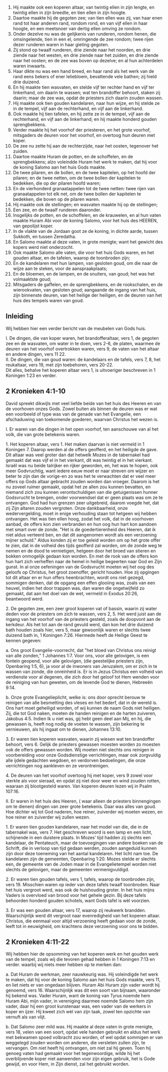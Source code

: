 1. Hij maakte ook een koperen altaar, van twintig ellen in zijn lengte, en twintig ellen in zijn breedte, en tien ellen in zijn hoogte. 
2. Daartoe maakte hij de gegoten zee; van tien ellen was zij, van haar enen rand tot haar anderen rand, rondom rond, en van vijf ellen in haar hoogte, en een meetsnoer van dertig ellen omving ze rondom. 
3. Onder dezelve nu was de gelijkenis van runderen, rondom henen, die omsingelende, tien in een el, omringende de zee rondom; twee rijen dezer runderen waren in haar gieting gegoten. 
4. Zij stond op twaalf runderen, drie ziende naar het noorden, en drie ziende naar het westen, en drie ziende naar het zuiden, en drie ziende naar het oosten; en de zee was boven op dezelve; en al hun achterdelen waren inwaarts. 
5. Haar dikte nu was een hand breed, en haar rand als het werk van de rand eens bekers of ener leliebloem, bevattende vele bathen; zij hield drie duizend. 
6. En hij maakte tien wasvaten, en stelde vijf ter rechter hand en vijf ter linkerhand, om daarin te wassen; wat ten brandoffer behoort, staken zij daarin; maar de zee was, opdat de priesters zich daarin zouden wassen. 
7. Hij maakte ook tien gouden kandelaren, naar hun wijze, en hij stelde ze in de tempel, vijf aan de rechterhand, en vijf aan de linkerhand. 
8. Ook maakte hij tien tafelen, en hij zette ze in de tempel, vijf aan de rechterhand, en vijf aan de linkerhand; en hij maakte honderd gouden sprengbekkens. 
9. Verder maakte hij het voorhof der priesteren, en het grote voorhof, mitsgaders de deuren voor het voorhof, en overtoog hun deuren met koper. 
10. De zee nu zette hij aan de rechterzijde, naar het oosten, tegenover het zuiden. 
11. Daartoe maakte Huram de potten, en de schoffelen, en de sprengbekkens; alzo voleindde Huram het werk te maken, dat hij voor de koning Salomo aan het huis Gods maakte. 
12. De twee pilaren, en de bollen, en de twee kapitelen, op het hoofd der pilaren; en de twee netten, om de twee bollen der kapitelen te bedekken, die op der pilaren hoofd waren; 
13. En de vierhonderd granaatappelen tot de twee netten: twee rijen van granaatappelen tot elk net, om de twee bollen der kapitelen te bedekken, die boven op de pilaren waren. 
14. Hij maakte ook de stellingen; en wasvaten maakte hij op de stellingen; 
15. Een zee, en de twaalf runderen daaronder. 
16. Insgelijks de potten, en de schoffelen, en de krauwelen, en al hun vaten maakte Huram Abi voor de koning Salomo, voor het huis des HEEREN, van gepolijst koper. 
17. In de vlakte van de Jordaan goot ze de koning, in dichte aarde, tussen Sukkoth, en tussen Zeredatha. 
18. En Salomo maakte al deze vaten, in grote menigte; want het gewicht des kopers werd niet onderzocht. 
19. Ook maakte Salomo alle vaten, die voor het huis Gods waren, en het gouden altaar, en de tafelen, waarop de toonbroden zijn; 
20. En de kandelaren met hun lampen, van gesloten goud, om die naar de wijze aan te steken, voor de aanspraakplaats; 
21. En de bloemen, en de lampen, en de snuiters, van goud; het was het volmaaktste goud; 
22. Mitsgaders de gaffelen, en de sprengbekkens, en de rookschalen, en de wierookvaten, van gesloten goud; aangaande de ingang van het huis, zijn binnenste deuren, van het heilige der heiligen, en de deuren van het huis des tempels waren van goud. 

## Inleiding

Wij hebben hier een verder bericht van de meubelen van Gods huis.

I. De dingen, die van koper waren, het brandofferaltaar, vers 1, de gegoten zee en de wasvaten, om water in te doen, vers 2-6, de platen, waarmee de deuren van het voorhof overtrokken waren, vers 9, de vaten van het altaar en andere dingen, vers 11 22.  
II. De dingen, die van goud waren: de kandelaars en de tafels, vers 7, 8, het reukaltaar, vers 19, met zijn toebehoren, vers 20-22.  
Dit alles, behalve het koperen altaar vers 1, is uitvoeriger beschreven in 1 Koningen 1:23 en verder.  

## 2 Kronieken 4:1-10 

David spreekt dikwijls met veel liefde beide van het huis des Heeren en van de voorhoven onzes Gods. Zowel buiten als binnen de deuren was er wat een voorbeeld of type was van de genade van het Evangelie, een afschaduwing van toekomende goederen, waarvan Christus het wezen is.

I. Er waren van die dingen in het open voorhof, ten aanschouwe van al het volk, die van grote betekenis waren.

1\. Het koperen altaar, vers 1. Het maken daarvan is niet vermeld in 1 Koningen 7. Daarop werden al de offers geofferd, en het heiligde de gave. Dit altaar was veel groter dan dat hetwelk Mozes in de tabernakel had gemaakt dat was vijf el in het vierkant, dit was twintig el in het vierkant. Israël was nu beide talrijker en rijker geworden, en, het was te hopen, ook meer Godvruchtig, want iedere eeuw moet er naar streven om wijzer en beter te zijn dan de vorige-en zo was het te verwachten dat er veel meer offers op Gods altaar gebracht zouden worden dan vroeger. Daarom is het nu zoveel ruimer gemaakt, opdat het ze allen zou kunnen bevatten, en niemand zich zou kunnen verontschuldigen van die getuigenissen hunner Godsvrucht te brengen, onder voorwendsel dat er geen plaats was om ze te ontvangen. God had hun grenzen zeer uitgebreid, daarom voegde het, dat zij Zijn altaren zouden vergroten. Onze dankbaarheid, onze wedervergelding, moet in enige verhouding staan tot hetgeen wij hebben ontvangen. Het was tien ellen hoog, zodat het volk, dat in de voorhoven aanbad, de offers kon zien verbranden en hun oog hun hart kon aandoen met smart over de zonde. "Het is de goedertierenheid des Heeren, dat ik niet aldus verteerd ben, en dat dit aangenomen wordt als een verzoening mijner schuld." 
Aldus konden zij er toe geleid worden om op het grote offer te zien, dat in de volheid des tijds geofferd zal worden, om de zonde weg te nemen en de dood te vernietigen, hetgeen door het broed van stieren en bokken onmogelijk gedaan kon worden. En met de rook van de offers kon hun hart zich verheffen naar de hemel in heilige begeerten naar God en Zijn gunst. In al onze oefeningen van de Godsvrucht moeten wij het oog des geloofs op Christus, het groot zoenoffer, gericht houden. Hoe zij opgingen tot dit altaar en er hun offers heenbrachten, wordt ons niet gezegd, sommigen denken, dat de opgang een effen glooiing was, zoals van een heuvel, indien het door trappen was, dan waren die ongetwijfeld zo gemaakt, dat aan het doel van de wet, vermeld in Exodus 20:26, beantwoord werd.

2\. De gegoten zee, een zeer groot koperen vat of bassin, waarin zij water deden voor de priesters om zich te wassen, vers 2, 5. Het werd juist aan de ingang van het voorhof van de priesters gesteld, zoals de doopvont aan de kerkdeur. Als het tot aan de rand gevuld werd, dan kon het drie duizend bath houden zoals hier, vers 5, maar gewoonlijk waren er slechts twee duizend bath in, 1 Koningen 7:26. Hiermede heeft de Heilige Geest te kennen gegeven: 

a. Ons groot Evangelie-voorrecht, dat "het bloed van Christus ons reinigt van alle zonden," 1 Johannes 1:7. Voor ons, voor alle gelovigen, is een fontein geopend, voor alle gelovigen, (die geestelijke priesters zijn, Openbaring 1:5, 6), ja voor al de inwoners van Jeruzalem, om er zich in te wassen van zonde, die onreinheid is. Er is in Jezus Christus een volheid van verdienste voor al degenen, die zich door het geloof tot Hem wenden voor de reiniging van hun geweten, om de levende God te dienen, Hebreeën 9:14.

b. Onze grote Evangelieplicht, welke is: ons door oprecht berouw te reinigen van alle besmetting des vleses en het bederf, dat in de wereld is. Ons hart moet geheiligd worden, of wij kunnen de naam Gods niet heiligen. Zij, die tot God naken, moeten de handen reinigen en de harten zuiveren, Jakobus 4:5. Indien Ik u niet was, gij hebt geen deel aan Mij, en hij, die gewassen is, heeft nog nodig de voeten te wassen, zijn bekering te vernieuwen, als hij ingaat om te dienen, Johannes 13:10.

3\. Er waren tien koperen wasvaten, waarin zij wiesen wat ten brandoffer behoort, vers 6. Gelijk de priesters gewassen moesten worden zo moesten ook de offers gewassen worden. Wij moeten niet slechts ons reinigen in voorbereiding voor onze Godsdienstige verrichtingen, maar ook zorgvuldig alle ijdele gedachten wegdoen, en verdorven bedoelingen, die onze verrichtingen nog aankleven en ze verontreinigen.

4\. De deuren van het voorhof overtoog hij met koper, vers 9 zowel voor sterkte als voor sieraad, en opdat zij niet door weer en wind zouden rotten, waaraan zij blootgesteld waren. Van koperen deuren lezen wij in Psalm 107:16.

II. Er waren in het huis des Heeren, ( waar alleen de priesters binnengingen om te dienen) dingen van zeer grote betekenis. Daar was alles van goud. Hoe dichter wij tot God naderen, hoe reiner, zuiverder wij moeten wezen, en hoe reiner en zuiverder wij zullen wezen.

1\. Er waren tien gouden kandelaren, naar het model van die, die in de tabernakel was, vers 7. Het geschreven woord is een lamp en een licht, schijnende in een duistere plaats. In Mozes’ tijd hadden zij slechts een kandelaar, de Pentateuch, maar de toevoegingen van andere boeken van de Schrift, die in verloop van tijd gedaan werden, zouden aangeduid kunnen zijn door deze toeneming van het aantal kandelaren. Het licht nam toe. De kandelaren zijn de gemeenten, Openbaring 1:20. Mozes stelde er slechts een, de gemeente van de Joden maar in de Evangelietempel worden niet slechts de gelovigen, maar de gemeenten vermenigvuldigd.

2\. Er waren tien gouden tafels, vers 1, tafels, waarop de toonbroden zijn, vers 19. Misschien waren op ieder van deze tafels twaalf toonbroden. Naar het huis vergroot werd, was ook de huishouding groter. In het huis mijns Vaders is overvloed van brood voor het gehele gezin. Bij deze tafels behoorden honderd gouden schotels, want Gods tafel is wèl voorzien.

3\. Er was een gouden altaar, vers 17, waarop zij reukwerk brandden. Waarschijnlijk werd dit vergroot naar evenredigheid van het koperen altaar. Christus, die eenmaal voor altijd verzoening heeft gedaan voor de zonde, leeft tot in eeuwigheid, om krachtens deze verzoening voor ons te bidden. 

## 2 Kronieken 4:11-22 

Wij hebben hier de opsomming van het koperen werk en het gouden werk van de tempel, zoals wij die tevoren gehad hebben in 1 Koningen 7:13 en verder. waarbij wij niets meer hebben op te merken dan: 

a. Dat Huram de werkman, zeer nauwkeurig was. Hij voleindigde het werk te maken, dat hij voor de koning Salomo aan het huis Gods maakte, vers 11, en liet niets er van ongedaan blijven. Huram Abi Huram zijn vader wordt hij genoemd, vers 16. Waarschijnlijk was dit een soort van bijnaam, waaronder hij bekend was. Vader Huram, want de koning van Tyrus noemde hem Huram Abi, mijn vader, in vereniging daarmee noemde Salomo hem zijn vader, daar hij een groot kunstenaar was, een vader van de werkers in koper en ijzer. Hij kweet zich wèl van zijn taak, zowel ten opzichte van vernuft als van vlijt.

b. Dat Salomo zeer mild was. Hij maakte al deze vaten in grote menigte, vers 18, velen van een soort, opdat vele handen gebruikt en aldus het werk met bekwamen spoed volbracht zou worden, of wel opdat sommigen er van weggelegd zouden worden om anderen, die versleten zullen zijn, te vervangen. Om niet heeft hij ontvangen, om niet zal hij geven. Toen hij genoeg vaten had gemaakt voor het tegenwoordige, wilde hij het overblijvende koper niet aanwenden voor zijn eigen gebruik, het is Gode gewijd, en voor Hem, in Zijn dienst, zal het gebruikt worden. 

 
